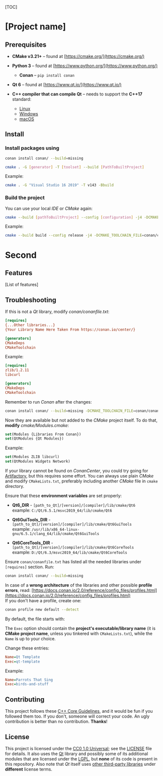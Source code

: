 [TOC]
# [Project name]
## Prerequisites

* **CMake v3.21+** &ndash; found at [https://cmake.org/](https://cmake.org/)

* **Python 3** &ndash; found at [https://www.python.org/](https://www.python.org/)
    * **Conan** &ndash; `pip install conan`

* **Qt 6** &ndash; found at [https://www.qt.io/](https://www.qt.io/)

* **C++ compiler that can compile Qt** &ndash; needs to support the **C++17** standard:
    * [Linux](https://doc.qt.io/qt-6/linux.html)
    * [Windows](https://doc.qt.io/qt-6/windows.html)
    * [macOS](https://doc.qt.io/qt-6/macos.html)

## Install

### Install packages using 

```bash
conan install conan/ --build=missing
```

```bash
cmake . -G [generator] -T [toolset] --build [PathToBuiltProject]
```

Example:

```bash
cmake . -G "Visual Studio 16 2019" -T v143 -Bbuild
```

### Build the project

You can use your local *IDE* or *CMake* again:

```bash
cmake --build [pathToBuiltProject] --config [configuration] -j4 -DCMAKE_TOOLCHAIN_FILE=[pathToConanToolchainFile]
```

Example:

```bash
cmake --build build --config release -j4 -DCMAKE_TOOLCHAIN_FILE=conan/conan_toolchain.cmake
```
# Second

## Features
[List of features]

## Troubleshooting

If this is not a *Qt* library, modify _conan/conanfile.txt_:

```ini
[requires]
{...Other libraries...}
{Your Library Name Here Taken From https://conan.io/center/}

[generators]
CMakeDeps
CMakeToolchain
```

Example:

```ini
[requires]
zlib/1.2.11
libcurl

[generators]
CMakeDeps
CMakeToolchain
```

Remember to run *Conan* after the changes:

```bash
conan install conan/ --build=missing -DCMAKE_TOOLCHAIN_FILE=conan/conan_toolchain.cmake
```

Now they are available but not added to the *CMake* project itself. To do that, **modify** _cmake/Modules.cmake_:

```cmake
set(Modules {Libraries From Conan})
set(QtModules {Qt Modules})
```

Example:

```cmake
set(Modules ZLIB libcurl)
set(QtModules Widgets Network)
```

If your library cannot be found on *ConanCenter*, you could try going for [Artifactory](https://docs.conan.io/2/), but this requires some effort. You can always use plain *CMake* and modify `CMakeLists.txt`, preferably including another *CMake* file in `cmake` directory.


Ensure that these **environment variables** are set properly:

* **Qt6_DIR** - `[path_to_Qt]/[version]/[compiler]/lib/cmake/Qt6`<br/>example: `C:/Qt/6.5.1/msvc2019_64/lib/cmake/Qt6`

* **Qt6GuiTools_DIR** - `[path_to_Qt]/[version]/[compiler]/lib/cmake/Qt6GuiTools`<br/>example: `/usr/lib/x86_64-linux-gnu/6.5.1/clang_64/lib/cmake/Qt6GuiTools`

* **Qt6CoreTools_DIR** - `[path_to_Qt]/[version]/[compiler]/lib/cmake/Qt6CoreTools`<br/>example: `D:/Qt/6.3/msvc2019_64/lib/cmake/Qt6CoreTools`

Ensure `conan/conanfile.txt` has listed all the needed libraries under `[requires]` section.
Run:

```bash
conan install conan/ --build=missing
```

In case of a **wrong architecture** of the libraries and other possible **profile errors**, read: [https://docs.conan.io/2.0/reference/config_files/profiles.html](https://docs.conan.io/2.0/reference/config_files/profiles.html)<br/>
If you don't have a profile, create one:

```bash
conan profile new default --detect
```

By default, the file starts with:

The `Exec` option should contain the **project's executable/library name** (it is **CMake project name**, unless you tinkered with `CMakeLists.txt`), while the `Name` is up to your choice. 

Change these entries:

```ini
Name=Qt Template
Exec=qt-template
```

Example:

```ini
Name=Parrots That Sing
Exec=birds-and-stuff
```


## Contributing

This project follows these [C++ Core Guidelines](https://isocpp.github.io/CppCoreGuidelines/CppCoreGuidelines), and it would be fun if you followed them too. If you don't, someone will correct your code. An ugly contribution is better than no contribution. **Thanks**!

## License

This project is licensed under the [CC0 1.0 Universal](https://creativecommons.org/publicdomain/zero/1.0/); see the
[LICENSE](LICENSE) file for details.
It also uses the [Qt](https://www.qt.io/) library and possibly some of its additional modules that are licensed under the [LGPL](https://www.gnu.org/licenses/lgpl-3.0.en.html), but **none** of its code is present in this repository. Also note that *Qt* itself uses [other third-party libraries](https://doc.qt.io/qt-6/licenses-used-in-qt.html) under **different** license terms.
